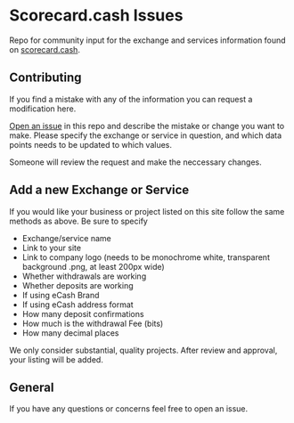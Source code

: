 # Scorecard.cash Issues

Repo for community input for the exchange and services information found on [scorecard.cash](https://scorecard.cash/).

## Contributing

If you find a mistake with any of the information you can request a modification here. 

[Open an issue](https://github.com/ecashxec/scorecard-cash-issues/issues) in this repo and describe the mistake or change you want to make. Please specify the exchange or service in question, and which data points needs to be updated to which values.

Someone will review the request and make the neccessary changes.

## Add a new Exchange or Service

If you would like your business or project listed on this site follow the same methods as above. Be sure to specify

- Exchange/service name
- Link to your site
- Link to company logo (needs to be monochrome white, transparent background .png, at least 200px wide)
- Whether withdrawals are working
- Whether deposits are working
- If using eCash Brand
- If using eCash address format
- How many deposit confirmations
- How much is the withdrawal Fee (bits)
- How many decimal places

We only consider substantial, quality projects. After review and approval, your listing will be added.

## General

If you have any questions or concerns feel free to open an issue.
